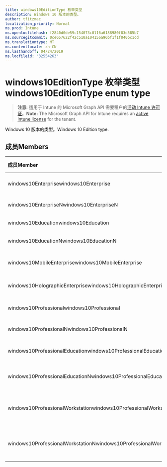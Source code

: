 ```yaml
---
title: windows10EditionType 枚举类型
description: Windows 10 版本的类型。
author: tfitzmac
localization_priority: Normal
ms.prod: Intune
ms.openlocfilehash: f2840d0de59c154073c0116a6188980f83d585b7
ms.sourcegitcommit: 0ce657622f42c510a104156a96bf1f1f040bc1cd
ms.translationtype: MT
ms.contentlocale: zh-CN
ms.lasthandoff: 04/24/2019
ms.locfileid: "32554263"
---
```

# <a name="windows10editiontype-enum-type"></a><span data-ttu-id="a1769-103">windows10EditionType 枚举类型</span><span class="sxs-lookup"><span data-stu-id="a1769-103">windows10EditionType enum type</span></span>

> <span data-ttu-id="a1769-104">**注意:** 适用于 Intune 的 Microsoft Graph API 需要租户的[活动 Intune 许可证](https://go.microsoft.com/fwlink/?linkid=839381)。</span><span class="sxs-lookup"><span data-stu-id="a1769-104">**Note:** The Microsoft Graph API for Intune requires an [active Intune license](https://go.microsoft.com/fwlink/?linkid=839381) for the tenant.</span></span>

<span data-ttu-id="a1769-105">Windows 10 版本的类型。</span><span class="sxs-lookup"><span data-stu-id="a1769-105">Windows 10 Edition type.</span></span>

## <a name="members"></a><span data-ttu-id="a1769-106">成员</span><span class="sxs-lookup"><span data-stu-id="a1769-106">Members</span></span>
|<span data-ttu-id="a1769-107">成员</span><span class="sxs-lookup"><span data-stu-id="a1769-107">Member</span></span>|<span data-ttu-id="a1769-108">值</span><span class="sxs-lookup"><span data-stu-id="a1769-108">Value</span></span>|<span data-ttu-id="a1769-109">说明</span><span class="sxs-lookup"><span data-stu-id="a1769-109">Description</span></span>|
|:---|:---|:---|
|<span data-ttu-id="a1769-110">windows10Enterprise</span><span class="sxs-lookup"><span data-stu-id="a1769-110">windows10Enterprise</span></span>|<span data-ttu-id="a1769-111">0</span><span class="sxs-lookup"><span data-stu-id="a1769-111">0</span></span>|<span data-ttu-id="a1769-112">Windows 10 企业版</span><span class="sxs-lookup"><span data-stu-id="a1769-112">Windows 10 Enterprise</span></span>|
|<span data-ttu-id="a1769-113">windows10EnterpriseN</span><span class="sxs-lookup"><span data-stu-id="a1769-113">windows10EnterpriseN</span></span>|<span data-ttu-id="a1769-114">1</span><span class="sxs-lookup"><span data-stu-id="a1769-114">1</span></span>|<span data-ttu-id="a1769-115">Windows 10 EnterpriseN</span><span class="sxs-lookup"><span data-stu-id="a1769-115">Windows 10 EnterpriseN</span></span>|
|<span data-ttu-id="a1769-116">windows10Education</span><span class="sxs-lookup"><span data-stu-id="a1769-116">windows10Education</span></span>|<span data-ttu-id="a1769-117">2 </span><span class="sxs-lookup"><span data-stu-id="a1769-117">2</span></span>|<span data-ttu-id="a1769-118">Windows 10 教育版</span><span class="sxs-lookup"><span data-stu-id="a1769-118">Windows 10 Education</span></span>|
|<span data-ttu-id="a1769-119">windows10EducationN</span><span class="sxs-lookup"><span data-stu-id="a1769-119">windows10EducationN</span></span>|<span data-ttu-id="a1769-120">3 </span><span class="sxs-lookup"><span data-stu-id="a1769-120">3</span></span>|<span data-ttu-id="a1769-121">Windows 10 EducationN</span><span class="sxs-lookup"><span data-stu-id="a1769-121">Windows 10 EducationN</span></span>|
|<span data-ttu-id="a1769-122">windows10MobileEnterprise</span><span class="sxs-lookup"><span data-stu-id="a1769-122">windows10MobileEnterprise</span></span>|<span data-ttu-id="a1769-123">4 </span><span class="sxs-lookup"><span data-stu-id="a1769-123">4</span></span>|<span data-ttu-id="a1769-124">Windows 10 移动版企业版</span><span class="sxs-lookup"><span data-stu-id="a1769-124">Windows 10 Mobile Enterprise</span></span>|
|<span data-ttu-id="a1769-125">windows10HolographicEnterprise</span><span class="sxs-lookup"><span data-stu-id="a1769-125">windows10HolographicEnterprise</span></span>|<span data-ttu-id="a1769-126">5 </span><span class="sxs-lookup"><span data-stu-id="a1769-126">5</span></span>|<span data-ttu-id="a1769-127">Windows 10 全息企业版</span><span class="sxs-lookup"><span data-stu-id="a1769-127">Windows 10 Holographic Enterprise</span></span>|
|<span data-ttu-id="a1769-128">windows10Professional</span><span class="sxs-lookup"><span data-stu-id="a1769-128">windows10Professional</span></span>|<span data-ttu-id="a1769-129">6 </span><span class="sxs-lookup"><span data-stu-id="a1769-129">6</span></span>|<span data-ttu-id="a1769-130">Windows 10 专业版</span><span class="sxs-lookup"><span data-stu-id="a1769-130">Windows 10 Professional</span></span>|
|<span data-ttu-id="a1769-131">windows10ProfessionalN</span><span class="sxs-lookup"><span data-stu-id="a1769-131">windows10ProfessionalN</span></span>|<span data-ttu-id="a1769-132">7 </span><span class="sxs-lookup"><span data-stu-id="a1769-132">7</span></span>|<span data-ttu-id="a1769-133">Windows 10 ProfessionalN</span><span class="sxs-lookup"><span data-stu-id="a1769-133">Windows 10 ProfessionalN</span></span>|
|<span data-ttu-id="a1769-134">windows10ProfessionalEducation</span><span class="sxs-lookup"><span data-stu-id="a1769-134">windows10ProfessionalEducation</span></span>|<span data-ttu-id="a1769-135">8 </span><span class="sxs-lookup"><span data-stu-id="a1769-135">8</span></span>|<span data-ttu-id="a1769-136">Windows 10 专业教育版</span><span class="sxs-lookup"><span data-stu-id="a1769-136">Windows 10 Professional Education</span></span>|
|<span data-ttu-id="a1769-137">windows10ProfessionalEducationN</span><span class="sxs-lookup"><span data-stu-id="a1769-137">windows10ProfessionalEducationN</span></span>|<span data-ttu-id="a1769-138">9 </span><span class="sxs-lookup"><span data-stu-id="a1769-138">9</span></span>|<span data-ttu-id="a1769-139">Windows 10 专业版 EducationN</span><span class="sxs-lookup"><span data-stu-id="a1769-139">Windows 10 Professional EducationN</span></span>|
|<span data-ttu-id="a1769-140">windows10ProfessionalWorkstation</span><span class="sxs-lookup"><span data-stu-id="a1769-140">windows10ProfessionalWorkstation</span></span>|<span data-ttu-id="a1769-141">10 </span><span class="sxs-lookup"><span data-stu-id="a1769-141">10</span></span>|<span data-ttu-id="a1769-142">适用于工作站的 Windows 10 专业版</span><span class="sxs-lookup"><span data-stu-id="a1769-142">Windows 10 Professional for Workstations</span></span>|
|<span data-ttu-id="a1769-143">windows10ProfessionalWorkstationN</span><span class="sxs-lookup"><span data-stu-id="a1769-143">windows10ProfessionalWorkstationN</span></span>|<span data-ttu-id="a1769-144">11 </span><span class="sxs-lookup"><span data-stu-id="a1769-144">11</span></span>|<span data-ttu-id="a1769-145">适用于工作站的 Windows 10 专业版 N</span><span class="sxs-lookup"><span data-stu-id="a1769-145">Windows 10 Professional for Workstations N</span></span>|



